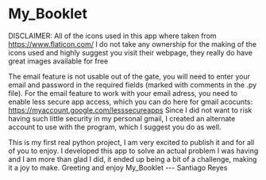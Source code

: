 # My_Booklet
DISCLAIMER: All of the  icons used in this app where taken from https://www.flaticon.com/
I do not take any ownership for the making of the icons used and highly suggest you visit their webpage, they really do have great images available for free

The email feature is not usable out of the gate, you will need to enter your email and password in the required fields (marked with comments in the .py file).
For the email feature to work with your email adress, you need to enable less secure app access, which you can do here for gmail acocunts: https://myaccount.google.com/lesssecureapps
Since I did not want to risk having such little security in my personal gmail, I created an alternate account to use with the program, which I suggest you do as well.

This is my first real python project, I am very excited to publish it and for all of you to enjoy.
I developed this app to solve an actual problem I was having and I am more than glad I did, it ended up being a bit of a challenge, making it a joy to make.
Greeting and enjoy My_Booklet
--- Santiago Reyes
